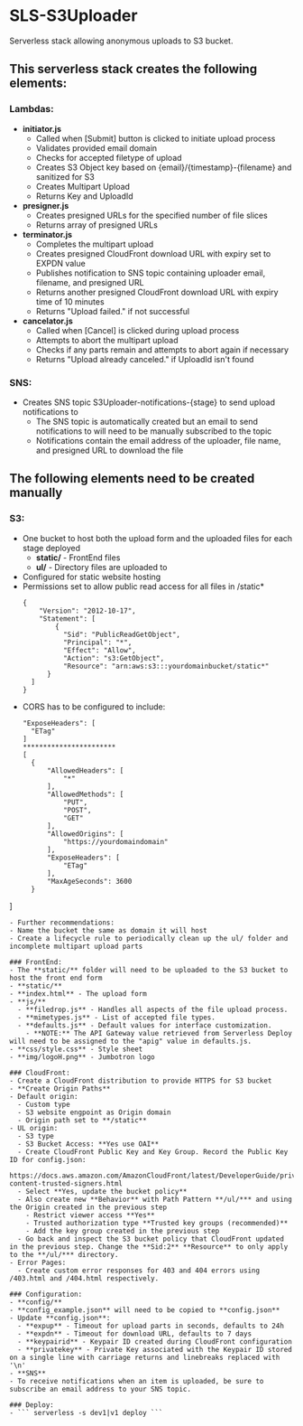# SLS-S3Uploader
Serverless stack allowing anonymous uploads to S3 bucket.

## This serverless stack creates the following elements:

### Lambdas:
- **initiator.js**
  - Called when [Submit] button is clicked to initiate upload process
  - Validates provided email domain
  - Checks for accepted filetype of upload
  - Creates S3 Object key based on {email}/{timestamp}-{filename} and sanitized for S3
  - Creates Multipart Upload
  - Returns Key and UploadId
- **presigner.js**
  - Creates presigned URLs for the specified number of file slices
  - Returns array of presigned URLs
- **terminator.js**
  - Completes the multipart upload
  - Creates presigned CloudFront download URL with expiry set to EXPDN value
  - Publishes notification to SNS topic containing uploader email, filename, and presigned URL
  - Returns another presigned CloudFront download URL with expiry time of 10 minutes
  - Returns "Upload failed." if not successful
- **cancelator.js**
  - Called when [Cancel] is clicked during upload process
  - Attempts to abort the multipart upload
  - Checks if any parts remain and attempts to abort again if necessary
  - Returns "Upload already canceled." if UploadId isn't found

### SNS:
- Creates SNS topic S3Uploader-notifications-{stage} to send upload notifications to
  - The SNS topic is automatically created but an email to send notifications to will need to be manually subscribed to the topic
  - Notifications contain the email address of the uploader, file name, and presigned URL to download the file

## The following elements need to be created manually

### S3:
- One bucket to host both the upload form and the uploaded files for each stage deployed
  - **static/** - FrontEnd files
  - **ul/** - Directory files are uploaded to
- Configured for static website hosting
- Permissions set to allow public read access for all files in /static*
  ```
  {
	  "Version": "2012-10-17",
	  "Statement": [
		  {
  			"Sid": "PublicReadGetObject",
  			"Principal": "*",
  			"Effect": "Allow",
  			"Action": "s3:GetObject",
  			"Resource": "arn:aws:s3:::yourdomainbucket/static*"
  		}
  	]
  }
  ```
- CORS has to be configured to include:
  ```
  "ExposeHeaders": [
    "ETag"
  ]
  ***********************
  [
    {
        "AllowedHeaders": [
            "*"
        ],
        "AllowedMethods": [
            "PUT",
            "POST",
            "GET"
        ],
        "AllowedOrigins": [
            "https://yourdomaindomain"
        ],
        "ExposeHeaders": [
            "ETag"
        ],
        "MaxAgeSeconds": 3600
    }
]
  ```
- Further recommendations:
  - Name the bucket the same as domain it will host
  - Create a lifecycle rule to periodically clean up the ul/ folder and incomplete multipart upload parts

### FrontEnd:
- The **static/** folder will need to be uploaded to the S3 bucket to host the front end form
- **static/**
  - **index.html** - The upload form
  - **js/**
    - **filedrop.js** - Handles all aspects of the file upload process.
    - **mimetypes.js** - List of accepted file types.
    - **defaults.js** - Default values for interface customization.
      - **NOTE:** The API Gateway value retrieved from Serverless Deploy will need to be assigned to the "apig" value in defaults.js.
  - **css/style.css** - Style sheet
  - **img/logoH.png** - Jumbotron logo

### CloudFront:
- Create a CloudFront distribution to provide HTTPS for S3 bucket
- **Create Origin Paths**
  - Default origin:
    - Custom type
    - S3 website engpoint as Origin domain
    - Origin path set to **/static**
  - UL origin:
    - S3 type
    - S3 Bucket Access: **Yes use OAI**
    - Create CloudFront Public Key and Key Group. Record the Public Key ID for config.json:
      https://docs.aws.amazon.com/AmazonCloudFront/latest/DeveloperGuide/private-content-trusted-signers.html
    - Select **Yes, update the bucket policy**
    - Also create new **Behavior** with Path Pattern **/ul/*** and using the Origin created in the previous step
      - Restrict viewer access **Yes**
      - Trusted authorization type **Trusted key groups (recommended)**
      - Add the key group created in the previous step
    - Go back and inspect the S3 bucket policy that CloudFront updated in the previous step. Change the **Sid:2** **Resource** to only apply to the **/ul/*** directory.
  - Error Pages:
    - Create custom error responses for 403 and 404 errors using /403.html and /404.html respectively.

### Configuration:
- **config/**
  - **config_example.json** will need to be copied to **config.json**
  - Update **config.json**:
    - **expup** - Timeout for upload parts in seconds, defaults to 24h
    - **expdn** - Timeout for download URL, defaults to 7 days
    - **keypairid** - Keypair ID created during CloudFront configuration
    - **privatekey** - Private Key associated with the Keypair ID stored on a single line with carriage returns and linebreaks replaced with '\n'
- **SNS**
  - To receive notifications when an item is uploaded, be sure to subscribe an email address to your SNS topic.

### Deploy:
- ``` serverless -s dev1|v1 deploy ```
